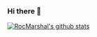 ### Hi there 👋

<!--
**RocMarshal/RocMarshal** is a ✨ _special_ ✨ repository because its `README.md` (this file) appears on your GitHub profile.

Here are some ideas to get you started:

- 🔭 I’m currently working on ...
- 🌱 I’m currently learning ...
- 👯 I’m looking to collaborate on ...
- 🤔 I’m looking for help with ...
- 💬 Ask me about ...
- 📫 How to reach me: ...
- 😄 Pronouns: ...
- ⚡ Fun fact: ...
-->


[![RocMarshal's github stats](https://github-readme-stats.vercel.app/api?username=RocMarshal&show_icons=true&count_private=true&theme=cobalt)](https://github.com/anuraghazra/github-readme-stats)

